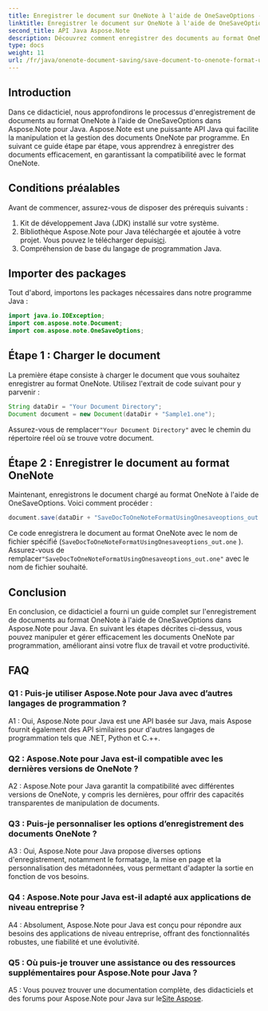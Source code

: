 ```yaml
---
title: Enregistrer le document sur OneNote à l'aide de OneSaveOptions - Aspose.Note
linktitle: Enregistrer le document sur OneNote à l'aide de OneSaveOptions - Aspose.Note
second_title: API Java Aspose.Note
description: Découvrez comment enregistrer des documents au format OneNote à l'aide de OneSaveOptions dans Aspose.Note pour Java. Améliorez votre flux de travail avec ce didacticiel complet.
type: docs
weight: 11
url: /fr/java/onenote-document-saving/save-document-to-onenote-format-using-onesaveoptions/
---
```

## Introduction

Dans ce didacticiel, nous approfondirons le processus d'enregistrement de documents au format OneNote à l'aide de OneSaveOptions dans Aspose.Note pour Java. Aspose.Note est une puissante API Java qui facilite la manipulation et la gestion des documents OneNote par programme. En suivant ce guide étape par étape, vous apprendrez à enregistrer des documents efficacement, en garantissant la compatibilité avec le format OneNote.

## Conditions préalables

Avant de commencer, assurez-vous de disposer des prérequis suivants :
1. Kit de développement Java (JDK) installé sur votre système.
2.  Bibliothèque Aspose.Note pour Java téléchargée et ajoutée à votre projet. Vous pouvez le télécharger depuis[ici](https://releases.aspose.com/note/java/).
3. Compréhension de base du langage de programmation Java.

## Importer des packages

Tout d'abord, importons les packages nécessaires dans notre programme Java :

```java
import java.io.IOException;
import com.aspose.note.Document;
import com.aspose.note.OneSaveOptions;
```

## Étape 1 : Charger le document

La première étape consiste à charger le document que vous souhaitez enregistrer au format OneNote. Utilisez l'extrait de code suivant pour y parvenir :

```java
String dataDir = "Your Document Directory";
Document document = new Document(dataDir + "Sample1.one");
```

 Assurez-vous de remplacer`"Your Document Directory"` avec le chemin du répertoire réel où se trouve votre document.

## Étape 2 : Enregistrer le document au format OneNote

Maintenant, enregistrons le document chargé au format OneNote à l'aide de OneSaveOptions. Voici comment procéder :

```java
document.save(dataDir + "SaveDocToOneNoteFormatUsingOnesaveoptions_out.one", new OneSaveOptions());
```

Ce code enregistrera le document au format OneNote avec le nom de fichier spécifié (`SaveDocToOneNoteFormatUsingOnesaveoptions_out.one` ). Assurez-vous de remplacer`"SaveDocToOneNoteFormatUsingOnesaveoptions_out.one"` avec le nom de fichier souhaité.

## Conclusion

En conclusion, ce didacticiel a fourni un guide complet sur l'enregistrement de documents au format OneNote à l'aide de OneSaveOptions dans Aspose.Note pour Java. En suivant les étapes décrites ci-dessus, vous pouvez manipuler et gérer efficacement les documents OneNote par programmation, améliorant ainsi votre flux de travail et votre productivité.

## FAQ

### Q1 : Puis-je utiliser Aspose.Note pour Java avec d’autres langages de programmation ?

A1 : Oui, Aspose.Note pour Java est une API basée sur Java, mais Aspose fournit également des API similaires pour d'autres langages de programmation tels que .NET, Python et C.++.

### Q2 : Aspose.Note pour Java est-il compatible avec les dernières versions de OneNote ?

A2 : Aspose.Note pour Java garantit la compatibilité avec différentes versions de OneNote, y compris les dernières, pour offrir des capacités transparentes de manipulation de documents.

### Q3 : Puis-je personnaliser les options d’enregistrement des documents OneNote ?

A3 : Oui, Aspose.Note pour Java propose diverses options d'enregistrement, notamment le formatage, la mise en page et la personnalisation des métadonnées, vous permettant d'adapter la sortie en fonction de vos besoins.

### Q4 : Aspose.Note pour Java est-il adapté aux applications de niveau entreprise ?

A4 : Absolument, Aspose.Note pour Java est conçu pour répondre aux besoins des applications de niveau entreprise, offrant des fonctionnalités robustes, une fiabilité et une évolutivité.

### Q5 : Où puis-je trouver une assistance ou des ressources supplémentaires pour Aspose.Note pour Java ?

 A5 : Vous pouvez trouver une documentation complète, des didacticiels et des forums pour Aspose.Note pour Java sur le[Site Aspose](https://forum.aspose.com/c/note/28).